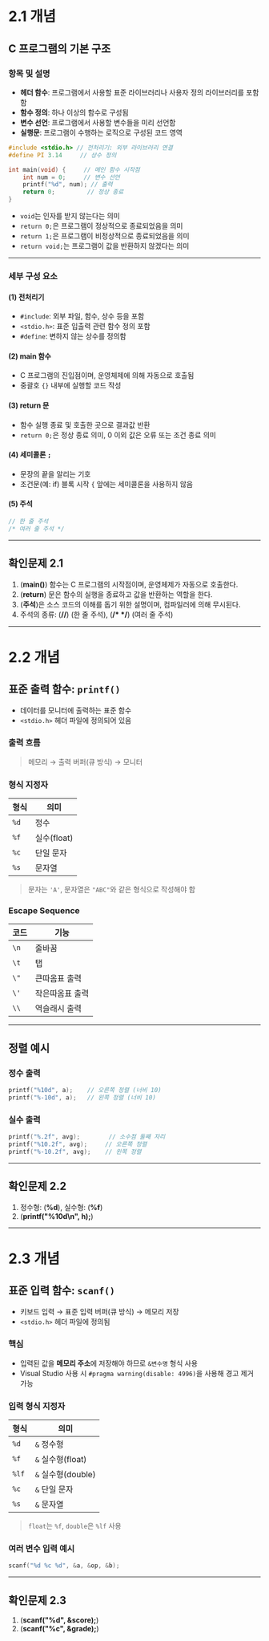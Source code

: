 # 2.1 개념

## C 프로그램의 기본 구조

### 항목 및 설명

* **헤더 함수**: 프로그램에서 사용할 표준 라이브러리나 사용자 정의 라이브러리를 포함함
* **함수 정의**: 하나 이상의 함수로 구성됨
* **변수 선언**: 프로그램에서 사용할 변수들을 미리 선언함
* **실행문**: 프로그램이 수행하는 로직으로 구성된 코드 영역

```c
#include <stdio.h> // 전처리기: 외부 라이브러리 연결
#define PI 3.14     // 상수 정의

int main(void) {     // 메인 함수 시작점
    int num = 0;     // 변수 선언
    printf("%d", num); // 출력
    return 0;         // 정상 종료
}
```

* `void`는 인자를 받지 않는다는 의미
* `return 0;`은 프로그램이 정상적으로 종료되었음을 의미
* `return 1;`은 프로그램이 비정상적으로 종료되었음을 의미
* `return void;`는 프로그램이 값을 반환하지 않겠다는 의미
---

### 세부 구성 요소

#### (1) 전처리기

* `#include`: 외부 파일, 함수, 상수 등을 포함
* `<stdio.h>`: 표준 입출력 관련 함수 정의 포함
* `#define`: 변하지 않는 상수를 정의함

#### (2) main 함수

* C 프로그램의 진입점이며, 운영체제에 의해 자동으로 호출됨
* 중괄호 `{}` 내부에 실행할 코드 작성

#### (3) return 문

* 함수 실행 종료 및 호출한 곳으로 결과값 반환
* `return 0;`은 정상 종료 의미, 0 이외 값은 오류 또는 조건 종료 의미

#### (4) 세미콜론 `;`

* 문장의 끝을 알리는 기호
* 조건문(예: if) 블록 시작 `{` 앞에는 세미콜론을 사용하지 않음

#### (5) 주석

```c
// 한 줄 주석
/* 여러 줄 주석 */
```

---

## 확인문제 2.1

1. (**main()**) 함수는 C 프로그램의 시작점이며, 운영체제가 자동으로 호출한다.
2. (**return**) 문은 함수의 실행을 종료하고 값을 반환하는 역할을 한다.
3. (**주석**)은 소스 코드의 이해를 돕기 위한 설명이며, 컴파일러에 의해 무시된다.
4. 주석의 종류: (**//**) (한 줄 주석), (**/* */**) (여러 줄 주석)

---

# 2.2 개념

## 표준 출력 함수: `printf()`

* 데이터를 모니터에 출력하는 표준 함수
* `<stdio.h>` 헤더 파일에 정의되어 있음

### 출력 흐름

> 메모리 → 출력 버퍼(큐 방식) → 모니터

### 형식 지정자

| 형식   | 의미        |
| ---- | --------- |
| `%d` | 정수        |
| `%f` | 실수(float) |
| `%c` | 단일 문자     |
| `%s` | 문자열       |

> 문자는 `'A'`, 문자열은 `"ABC"`와 같은 형식으로 작성해야 함

### Escape Sequence

| 코드   | 기능       |
| ---- | -------- |
| `\n` | 줄바꿈      |
| `\t` | 탭        |
| `\"` | 큰따옴표 출력  |
| `\'` | 작은따옴표 출력 |
| `\\` | 역슬래시 출력  |

---

## 정렬 예시

### 정수 출력

```c
printf("%10d", a);    // 오른쪽 정렬 (너비 10)
printf("%-10d", a);   // 왼쪽 정렬 (너비 10)
```

### 실수 출력

```c
printf("%.2f", avg);        // 소수점 둘째 자리
printf("%10.2f", avg);     // 오른쪽 정렬
printf("%-10.2f", avg);    // 왼쪽 정렬
```

---

## 확인문제 2.2

1. 정수형: (**%d**), 실수형: (**%f**)
2. (**printf("%10d\n", h);**)

---

# 2.3 개념

## 표준 입력 함수: `scanf()`

* 키보드 입력 → 표준 입력 버퍼(큐 방식) → 메모리 저장
* `<stdio.h>` 헤더 파일에 정의됨

### 핵심

* 입력된 값을 **메모리 주소**에 저장해야 하므로 `&변수명` 형식 사용
* Visual Studio 사용 시 `#pragma warning(disable: 4996)`을 사용해 경고 제거 가능

### 입력 형식 지정자

| 형식    | 의미              |
| ----- | --------------- |
| `%d`  | `&` 정수형         |
| `%f`  | `&` 실수형(float)  |
| `%lf` | `&` 실수형(double) |
| `%c`  | `&` 단일 문자       |
| `%s`  | `&` 문자열         |

> `float`는 `%f`, `double`은 `%lf` 사용

### 여러 변수 입력 예시

```c
scanf("%d %c %d", &a, &op, &b);
```

---

## 확인문제 2.3

1. (**scanf("%d", &score);**)
2. (**scanf("%c", &grade);**)
